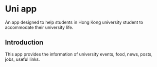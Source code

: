 # Uni app

An app designed to help students in Hong Kong university student to accommodate their university life.

## Introduction

This app provides the information of university events, food, news, posts, jobs, useful links.
